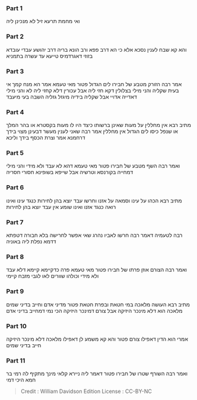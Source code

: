 
### Part 1
ואי מחמת תרעא זיל לא מנכינן ליה

### Part 2
והא קא שבח לענין נסכא אלא כי הא דרב פפא ורב הונא בריה דרב יהושע עבדי עובדא בזוזי דאגרדמיס טייעא עד עשרה בתמניא

### Part 3
אמר רבה הזורק מטבע של חבירו לים הגדול פטור מאי טעמא אמר הא מנח קמך אי בעית שקליה והני מילי בצלולין דקא חזי ליה אבל עכורין דלא קחזי ליה לא והני מילי דאדייה אדויי אבל שקליה בידיה מיגזל גזליה השבה בעי מיעבד

### Part 4
מתיב רבא אין מחללין על מעות שאינן ברשותו כיצד היו לו מעות בקסטרא או בהר המלך או שנפל כיסו לים הגדול אין מחללין אמר רבה שאני לענין מעשר דבעינן מצוי בידך דרחמנא אמר וצרת הכסף בידך וליכא

### Part 5
ואמר רבה השף מטבע של חבירו פטור מאי טעמא דהא לא עבד ולא מידי והני מילי דמחייה בקורנסא וטרשיה אבל שייפא בשופינא חסורי חסריה

### Part 6
מתיב רבא הכהו על עינו וסמאה על אזנו וחרשו עבד יוצא בהן לחירות כנגד עינו ואינו רואה כנגד אזנו ואינו שומע אין עבד יוצא בהן לחירות

### Part 7
רבה לטעמיה דאמר רבה חרשו לאביו נהרג שאי אפשר לחרישה בלא חבורה דטפתא דדמא נפלת ליה באוניה

### Part 8
ואמר רבה הצורם אוזן פרתו של חבירו פטור מאי טעמא פרה כדקיימא קיימא דלא עבד ולא מידי וכולהו שוורים לאו לגבי מזבח קיימי

### Part 9
מתיב רבא העושה מלאכה במי חטאת ובפרת חטאת פטור מדיני אדם וחייב בדיני שמים מלאכה הוא דלא מינכר היזיקה אבל צורם דמינכר היזיקה הכי נמי דמחייב בדיני אדם

### Part 10
אמרי הוא הדין דאפילו צורם פטור והא קא משמע לן דאפילו מלאכה דלא מינכר היזיקה חייב בדיני שמים

### Part 11
ואמר רבה השורף שטרו של חבירו פטור דאמר ליה ניירא קלאי מינך מתקיף לה רמי בר חמא היכי דמי

>Credit : William Davidson Edition
>License : CC-BY-NC